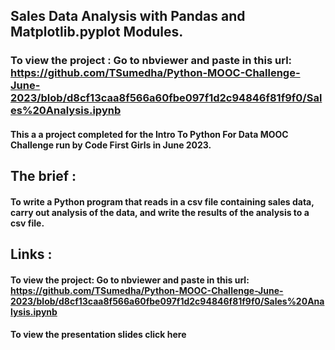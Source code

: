 
## Sales Data Analysis with Pandas and Matplotlib.pyplot Modules.  


### To view the project :  Go to nbviewer and paste in this url: https://github.com/TSumedha/Python-MOOC-Challenge-June-2023/blob/d8cf13caa8f566a60fbe097f1d2c94846f81f9f0/Sales%20Analysis.ipynb

#### This a a project completed for the Intro To Python For Data MOOC Challenge run by Code First Girls in June 2023.

## The brief :   

#### To write a Python program that reads in a csv file containing sales data, carry out analysis of the data, and write the results of the analysis to a csv file.

## Links :     

#### To view the project: Go to nbviewer and paste in this url: https://github.com/TSumedha/Python-MOOC-Challenge-June-2023/blob/d8cf13caa8f566a60fbe097f1d2c94846f81f9f0/Sales%20Analysis.ipynb

#### To view the presentation slides click here

